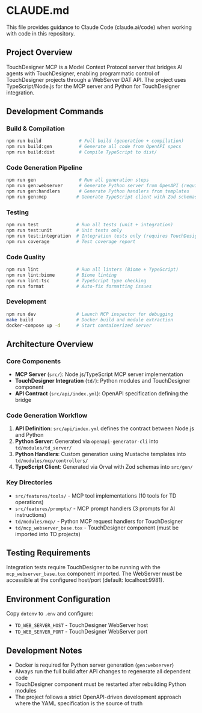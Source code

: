 # CLAUDE.md

This file provides guidance to Claude Code (claude.ai/code) when working with code in this repository.

## Project Overview

TouchDesigner MCP is a Model Context Protocol server that bridges AI agents with TouchDesigner, enabling programmatic control of TouchDesigner projects through a WebServer DAT API. The project uses TypeScript/Node.js for the MCP server and Python for TouchDesigner integration.

## Development Commands

### Build & Compilation
```bash
npm run build              # Full build (generation + compilation)
npm run build:gen          # Generate all code from OpenAPI specs
npm run build:dist         # Compile TypeScript to dist/
```

### Code Generation Pipeline
```bash
npm run gen                # Run all generation steps
npm run gen:webserver      # Generate Python server from OpenAPI (requires Docker)
npm run gen:handlers       # Generate Python handlers from templates
npm run gen:mcp           # Generate TypeScript client with Zod schemas
```

### Testing
```bash
npm run test              # Run all tests (unit + integration)
npm run test:unit         # Unit tests only
npm run test:integration  # Integration tests only (requires TouchDesigner)
npm run coverage          # Test coverage report
```

### Code Quality
```bash
npm run lint              # Run all linters (Biome + TypeScript)
npm run lint:biome        # Biome linting
npm run lint:tsc          # TypeScript type checking
npm run format            # Auto-fix formatting issues
```

### Development
```bash
npm run dev               # Launch MCP inspector for debugging
make build                # Docker build and module extraction
docker-compose up -d      # Start containerized server
```

## Architecture Overview

### Core Components
- **MCP Server** (`src/`): Node.js/TypeScript MCP server implementation
- **TouchDesigner Integration** (`td/`): Python modules and TouchDesigner component
- **API Contract** (`src/api/index.yml`): OpenAPI specification defining the bridge

### Code Generation Workflow
1. **API Definition**: `src/api/index.yml` defines the contract between Node.js and Python
2. **Python Server**: Generated via `openapi-generator-cli` into `td/modules/td_server/`
3. **Python Handlers**: Custom generation using Mustache templates into `td/modules/mcp/controllers/`
4. **TypeScript Client**: Generated via Orval with Zod schemas into `src/gen/`

### Key Directories
- `src/features/tools/` - MCP tool implementations (10 tools for TD operations)
- `src/features/prompts/` - MCP prompt handlers (3 prompts for AI instructions)
- `td/modules/mcp/` - Python MCP request handlers for TouchDesigner
- `td/mcp_webserver_base.tox` - TouchDesigner component (must be imported into TD projects)

## Testing Requirements

Integration tests require TouchDesigner to be running with the `mcp_webserver_base.tox` component imported. The WebServer must be accessible at the configured host/port (default: localhost:9981).

## Environment Configuration

Copy `dotenv` to `.env` and configure:
- `TD_WEB_SERVER_HOST` - TouchDesigner WebServer host
- `TD_WEB_SERVER_PORT` - TouchDesigner WebServer port

## Development Notes

- Docker is required for Python server generation (`gen:webserver`)
- Always run the full build after API changes to regenerate all dependent code
- TouchDesigner component must be restarted after rebuilding Python modules
- The project follows a strict OpenAPI-driven development approach where the YAML specification is the source of truth